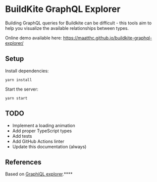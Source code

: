 # BuildKite GraphQL Explorer

Building GraphQL queries for Buildkite can be difficult -  this tools aim to help you visualize the available relationships between types.

Online demo available here: https://maatthc.github.io/buildkite-graphql-explorer/

## Setup

Install dependencies:

```
yarn install
```

Start the server:

```
yarn start
```

## TODO
 -  Implement a loading animation
 -  Add proper TypeScript types
 -  Add tests
 -  Add GitHub Actions linter
 -  Update this documentation (always)

## References

Based on [GraphiQL explorer](https://github.com/OneGraph/graphiql-explorer).****